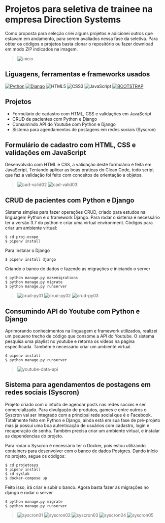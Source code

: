# Projetos para seletiva de trainee na empresa Direction Systems

Como proposta para seleção criei alguns projetos e adicionei outros que estavam em andamento, para serem avaliados nessa fase da seletiva.
Para obter os códigos e projetos basta clonar o repositório ou fazer download em modo ZIP indicados na imagem.
>![inicio](https://user-images.githubusercontent.com/49026950/96831190-feb25900-1412-11eb-87a8-636b22e97300.png)

## Liguagens, ferramentas e frameworks usados
[![Python](https://img.shields.io/badge/python%20-%2314354C.svg?&style=for-the-badge&logo=python&logoColor=white)](https://www.python.org/downloads/)
[![Django](https://img.shields.io/badge/django%20-%23092E20.svg?&style=for-the-badge&logo=django&logoColor=white)](https://www.djangoproject.com/)
![HTML5](https://img.shields.io/badge/html5%20-%23E34F26.svg?&style=for-the-badge&logo=html5&logoColor=white)
![CSS3](https://img.shields.io/badge/css3%20-%231572B6.svg?&style=for-the-badge&logo=css3&logoColor=white)
![JavaScript](https://img.shields.io/badge/javascript%20-%23323330.svg?&style=for-the-badge&logo=javascript&logoColor=%23F7DF1E)
[![BOOTSTRAP](https://img.shields.io/badge/bootstrap%20-%23563D7C.svg?&style=for-the-badge&logo=bootstrap&logoColor=white)](https://getbootstrap.com/)

## Projetos
- Formulário de cadastro com HTML, CSS e validações em JavaScript
- CRUD de pacientes com Python e Django
- Consumindo API do Youtube com Python e Django
- Sistema para agendamentos de postagens em redes sociais (Syscron)

## Formulário de cadastro com HTML, CSS e validações em JavaScript
Desenvolvido com HTML e CSS, a validação deste formulário é feita em JavaScript. Tentando aplicar as boas praticas do Clean Code, todo script que faz a
validação foi feito com conceitos de orientação a objetos.
>![cad-valid02](https://user-images.githubusercontent.com/49026950/96935326-344e5500-149a-11eb-8fe2-725eb5eb31ff.png)
>![cad-valid03](https://user-images.githubusercontent.com/49026950/96935348-43350780-149a-11eb-90ae-ad12513ca3e1.png)

## CRUD de pacientes com Python e Django
Sistema simples para fazer operações CRUD, criado para estudos na linguagem Python e o framework Django. Para rodar o sistema é necessário ter a versão 3.7 do python
e criar uma virtual environment. Códigos para criar um ambiente virtual:
```
$ cd proj-ecope
$ pipenv install
```
Para instalar o Django
```
$ pipenv install django
```
Criando o banco de dados e fazendo as migrações e iniciando o server
```
$ python manage.py makemigrations
$ python manage.py migrate
$ python manage.py runserver
```
>![crud-py01](https://user-images.githubusercontent.com/49026950/96938397-ab86e780-14a0-11eb-8228-ed714740e301.png)
>![crud-py02](https://user-images.githubusercontent.com/49026950/96938735-8f377a80-14a1-11eb-9276-293466f111e5.png)
>![crud-py03](https://user-images.githubusercontent.com/49026950/96938772-9fe7f080-14a1-11eb-8119-bef6edb9d8a2.png)

## Consumindo API do Youtube com Python e Django
Aprimorando conhecimentos na linguagem e framework utilizados, realizei um pequeno trecho de código que consome a API do Youtube.
O sistema pesquisa uma playlist no youtube e retorna os vídeos na página especificada. Também é necessário criar um ambiente virtual.
```
$ pipenv install
$ python manage.py runserver
```
>![youtube-data-api](https://user-images.githubusercontent.com/49026950/96939329-25b86b80-14a3-11eb-81c7-a5cddba1e674.png)

## Sistema para agendamentos de postagens em redes sociais (Syscron)
Projeto criado com o intuito de agendar posts nas redes sociais e ser comercializado. Para divulgação de produtos, games e entre outros
o Syscron vai ser integrado com a principal rede social que é o Facebook. Totalmente feito em Python e Django, ainda está em sua fase de pré-projeto mas ja possui
uma boa autenticação de usuários com cadastro, login e recuperação de senha. Também precisa criar um ambiente virtual, e instalar as dependencias do projeto.

Para rodar o Syscron é necessário ter o Docker, pois estou utilizando containers para desenvolver com o banco de dados Postgres. Dando início no projeto, segue os códigos:
```
$ cd projetosys
$ pipenv install
$ cd syslab
$ docker-compose up
```
Feito isso, irá criar e subir o banco. Agora basta fazer as migrações no django e rodar o server
```
$ python manage.py migrate
$ python manage.py runserver
```
>![syscron01](https://user-images.githubusercontent.com/49026950/96942821-93b56080-14ac-11eb-944c-5d678eaa1c44.png)
>![syscron02](https://user-images.githubusercontent.com/49026950/96942826-9748e780-14ac-11eb-96de-ea551fa19994.png)
>![syscron03](https://user-images.githubusercontent.com/49026950/96942832-9adc6e80-14ac-11eb-9977-a7646fe8e976.png)
>![syscron04](https://user-images.githubusercontent.com/49026950/96942841-9f088c00-14ac-11eb-8922-ed7ef667a66b.png)
>![syscron05](https://user-images.githubusercontent.com/49026950/96942848-a3cd4000-14ac-11eb-879d-46b8a8989aa2.png)
